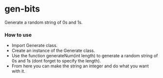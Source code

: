 # gen-bits
Generate a random string of 0s and 1s.

### How to use
- Import Generate class.
- Create an instance of the Generate class.
- Use the function generateNum(int length) to generate a random string of 0s and 1s (dont forget to specify the length).
- From here you can make the string an integer and do what you want with it.
